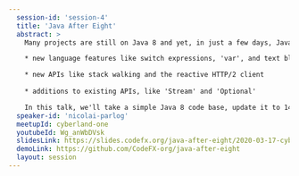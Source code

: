 ```yaml
---
  session-id: 'session-4'
  title: 'Java After Eight'
  abstract: >
    Many projects are still on Java 8 and yet, in just a few days, Java 14 will be out! The small releases after 9 created the illusion of nothing much happening, but nothing could be further from the truth – a lot changes since then that shapes the look of everyday Java code:

    * new language features like switch expressions, 'var', and text blocks

    * new APIs like stack walking and the reactive HTTP/2 client
    
    * additions to existing APIs, like 'Stream' and 'Optional'

    In this talk, we'll take a simple Java 8 code base, update it to 14, and refactor it to use the new language features and APIs. You'll be surprised how much the code changes!
  speaker-id: 'nicolai-parlog'
  meetupId: cyberland-one
  youtubeId: Wg_anWbDVsk
  slidesLink: https://slides.codefx.org/java-after-eight/2020-03-17-cyberland/
  demoLink: https://github.com/CodeFX-org/java-after-eight
  layout: session
---
```

